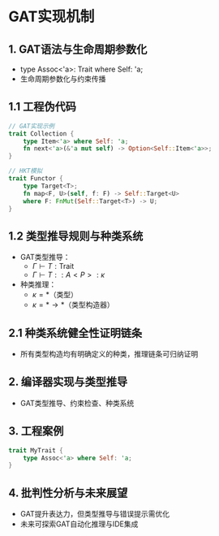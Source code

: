 # GAT实现机制

## 1. GAT语法与生命周期参数化

- type Assoc<'a>: Trait where Self: 'a;
- 生命周期参数化与约束传播

## 1.1 工程伪代码

```rust
// GAT实现示例
trait Collection {
    type Item<'a> where Self: 'a;
    fn next<'a>(&'a mut self) -> Option<Self::Item<'a>>;
}

// HKT模拟
trait Functor {
    type Target<T>;
    fn map<F, U>(self, f: F) -> Self::Target<U>
    where F: FnMut(Self::Target<T>) -> U;
}
```

## 1.2 类型推导规则与种类系统

- GAT类型推导：
  - $\Gamma \vdash T: \text{Trait}$
  - $\Gamma \vdash T::A<P>: \kappa$
- 种类推理：
  - $\kappa = *$（类型）
  - $\kappa = * \to *$（类型构造器）

## 2.1 种类系统健全性证明链条

- 所有类型构造均有明确定义的种类，推理链条可归纳证明

## 2. 编译器实现与类型推导

- GAT类型推导、约束检查、种类系统

## 3. 工程案例

```rust
trait MyTrait {
    type Assoc<'a> where Self: 'a;
}
```

## 4. 批判性分析与未来展望

- GAT提升表达力，但类型推导与错误提示需优化
- 未来可探索GAT自动化推理与IDE集成
